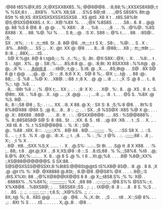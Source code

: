 :@88 t8S%@X;8S   ;X;@XSXX8X8S..%; @@8@@8. . :8;88;%:;XXSXS8X8@;:t %  %SX;8:t    .  . ..8X8%    . %X% X8;S8     .  .    .S%S 8@;t8  .   .  ..;@S S8S8% 8tt:@  8Stt  %    t8;XS  :8XSXSXSXSSXSSXS8.  .   XS @tS  .X8 X t    .  .t8S.S8%8t @S;@SXS@8X8S.:t.  X:.: .X@:%8X %. .    . .;@X %8S8S .  .    . 
  . .S8.:.         8.  8 ..          @@  @.  88  %S   8 @8.            8 . @    @: .    .  % X8X:  .  .8  . .. %8. .   .  . .;8  . .. .%      .:@%@:.   %8S 8X88 : X. .. 88.  %@.  %t %              .  .      .  S   8;..:@  .  :S X:.   S88  ::.          @%  t....      . 88.  .  :8S@:..  ;8;      .    
     SX . ;tt%;    .: : t:   .;t;;;tt8.  St    ..8.  8@ @8.   .;tt;;;;t.t  S    X;   .     S8:;.  . %@:. ..      S   .     X :.       .8%. ..88@;....   .SS  ;;. . X:.    @t. XX   @: @8            .      .  ..      8;..:8  .@88;:..    .X8  ;.   :tt;;;tt8t  ;... 8::8.   .;   .88X;....  .:tS.  .    .  
  .  S@   X:%@t.   8@   8    t.t@8;::;.% .;t..:%;;. S;  .8t:. @X:S8X::.@X; :.   X:.    .  .%8:...  t  .   S  :. .t@t    . X%..   @ :.   S8:;%:....  .8S;8:8 @...   @:.     :8;8t:  Xt 8SXXX8    :.%%tt@ .    @   .    @;..;8 % :. ..  .8@t8.8 . .  .::t8@;.:t;@ ;..  S.t8.    @ .;X.....  .8S;8t@     .   . 
    .S@       .    8X  S@    8  @ t   @@  . ...;@.. @ . ;S:   :: ;8.   8;8 X    X;   .     S@   8  %;..  @X  :;...t@ .    ..    88 :@:.  88;:..     :S  .%8  ...%@ X:.     ..X8@.  :.:88  .t    ;8   X.   .  @   .@    :..:8 ...       :  .;X :S   .@  8   .. . t..           8. %;:.     t@  .%8. .   .    
  .  8;..     :88t %8  .:.       ;%  .@X   t;...   XX   ;.    .   : .  ;8: X    X: .   . . X@    . %:.   8. . @  .XS   .  8    .t.  :S.  @8tt:.     X8.      :. %8 @:.       .X.     .t@ ...   .;X  .@@ .     .    . ; ...:8 .;..     :8   .  t..      . .   @S S.      .%8X :@  %S.      8@.        .   .  
     8;.      8:::;S8  @8    ;. S;:     .  : :... XX.  .:8.    X  88.      @    X;      :  SX   S: 8.    ;S;%:8   @8.   .  .     8t%:S   8%8@X88     :@8X   S.  ;@ 8;.. .8..      .8       :.  .;;        .   .   : SX..  ;8 %SS@X     :X8S   %@    X  @:.     . .      . @ .X:. 88X88    .:88@ .  .       .
  . .8:.       tt    . : :. .:@SXX@8@8:     ....        .8S   : %S@@888% . %.   8:;88S8S8@ S@   S: 8      :88..   St  .    .     ;XX.       8. S     .  t8   . .:@ 8X   :X8.           . . t.   ;S  . .      X.   ..  .  .X8 t8. 8     .   % .t      %SX@@8@8.   :.        %     :X: ;        S@     . .    
     @:.  %88 ..t8X.   8:::. .:;;;;:;X% .   8@   88  .  8@.....:;;;;;;; . %;     ..  .::SS S8   X. .:.          ::S.      S..   ..     :;  ;t S.        .%  X  .:@ @:.  :8:.X.    .;;      t.  .;8.     . .  % :.        ;%: ;t @%        .    .:.  .:;;;;;;88   :. .8 ;.. X:; . ;t %          X  .      .  
  .  8@   . tt8...;SXX.%S;X   .......  :  .  X    .    .@.S%:  ....:...St 8t.        ...  .S@   tt .8 X        X88.  . .  :% ;..      88;.  t:8 . .@t.@;XX   .. ;8 X;XS;@8  ::8 ::.S   .  .8.tS;88   .         % %;.;S8%8.    %t8 . .@; 8.@% .8X;%:...:..... X. 8.. :@ 8 S  .@ %. t 8 ...Xt.@;%8.   .  .   .
    .8@       %8@;;XX% :;XS@88@@@@@@S. S     SX:88. .   S@S@SXSSS@@SSXt.8:%8t8S:@@8St@@tS tS%X8@      8S@..  :8 .@ .         8 8.   ;X .@  :@t  t% %:   X@. @X8888 @.8St;  .  8.@:@8     .@@S8% @X .   .  .      :. 8@;;:S   ;8tS.X%Xt:   88 ..;@%X@8@@tX@@S  8 8  .:@   X;;;t8S8.S%  ;% %:   X@.        .  
  .  8888X%   ..%%8X%; .::;;;;;;;;;:; %X.  .;88 88    .   .:;:::;;::;;.:@8.S%% @SS%:;:t. X%X8@8.      ..%8XS8@; ;.    .  .     S8SS8X:;SS . ;:  .;      .  tX@@;:8 .8  :.    .  .8    .   8 S. %;S      .   .     :  . .8S .  ;;  .;.         .:.:;;;;.:;;::  ; t;8.S;   .;X@%S%. ;;  .:    .     . . .     
     8X;.t@      %;                   8..   X8S @@  .    .   .   .     :.@ .  @8.    .  .%.;X.:8t.         .   .;S  .      .    .     :t8            .     .X::;S@ 8%. . .      .;:     . 8Xt  % S  . .      .   .tS    ..        .     .  .           .  .  X;.@..8:  .   :@8                .         . 
